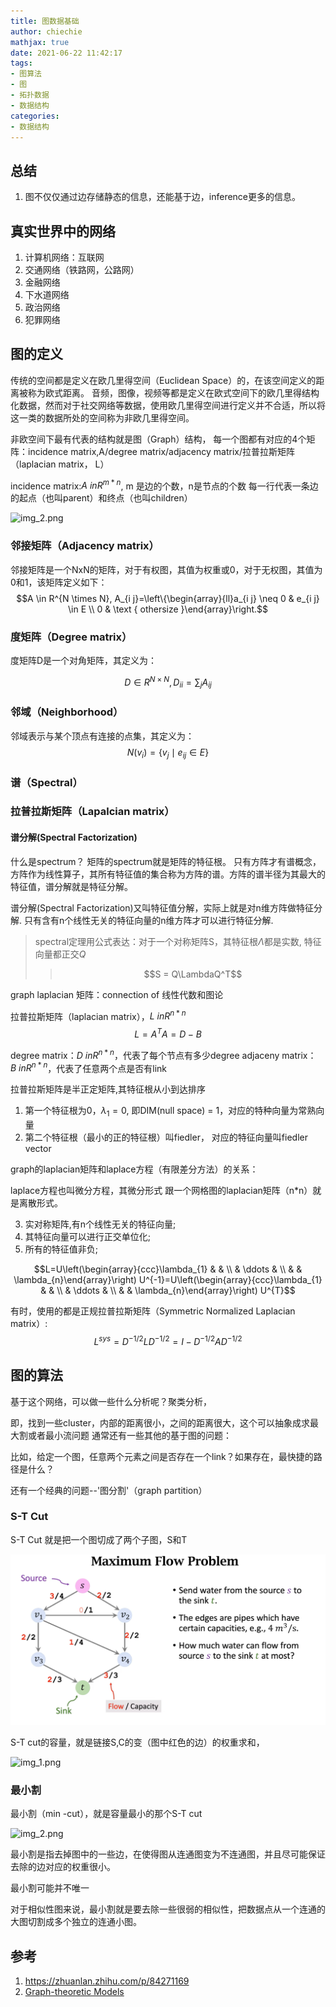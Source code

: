 ```yaml
---
title: 图数据基础
author: chiechie
mathjax: true
date: 2021-06-22 11:42:17
tags: 
- 图算法
- 图
- 拓扑数据
- 数据结构
categories: 
- 数据结构
---
```


## 总结

1. 图不仅仅通过边存储静态的信息，还能基于边，inference更多的信息。

## 真实世界中的网络

1. 计算机网络：互联网
2. 交通网络（铁路网，公路网）
3. 金融网络
4. 下水道网络
5. 政治网络
6. 犯罪网络


## 图的定义

传统的空间都是定义在欧几里得空间（Euclidean Space）的，在该空间定义的距离被称为欧式距离。
音频，图像，视频等都是定义在欧式空间下的欧几里得结构化数据，然而对于社交网络等数据，使用欧几里得空间进行定义并不合适，所以将这一类的数据所处的空间称为非欧几里得空间。

非欧空间下最有代表的结构就是图（Graph）结构，
每一个图都有对应的4个矩阵：incidence matrix,A/degree matrix/adjacency matrix/拉普拉斯矩阵（laplacian matrix， L）

incidence matrix:$A \ in R^{m *n}$, m 是边的个数，n是节点的个数
每一行代表一条边的起点（也叫parent）和终点（也叫children）

![img_2.png](img_2.png)


### 邻接矩阵（Adjacency matrix）

邻接矩阵是一个NxN的矩阵，对于有权图，其值为权重或0，对于无权图，其值为0和1，该矩阵定义如下：
$$A \in R^{N \times N}, A_{i j}=\left\{\begin{array}{ll}a_{i j} \neq 0 & e_{i j} \in E \\ 0 & \text { othersize }\end{array}\right.$$

### 度矩阵（Degree matrix）

度矩阵D是一个对角矩阵，其定义为：

$$D \in R^{N \times N}, D_{i i}=\sum_{j} A_{i j}$$

### 邻域（Neighborhood）

邻域表示与某个顶点有连接的点集，其定义为：$$N\left(v_{i}\right)=\left\{v_{j} \mid e_{i j} \in E\right\}$$


### 谱（Spectral）



### 拉普拉斯矩阵（Lapalcian matrix）


####  谱分解(Spectral Factorization)


什么是spectrum？
矩阵的spectrum就是矩阵的特征根。
只有方阵才有谱概念，方阵作为线性算子，其所有特征值的集合称为方阵的谱。方阵的谱半径为其最大的特征值，谱分解就是特征分解。


谱分解(Spectral Factorization)又叫特征值分解，实际上就是对n维方阵做特征分解. 只有含有n个线性无关的特征向量的n维方阵才可以进行特征分解.

> spectral定理用公式表达：对于一个对称矩阵S，其特征根$\Lambda$都是实数, 特征向量都正交$Q$
> 
> > $$S = Q\LambdaQ^T$$


graph laplacian 矩阵：connection of 线性代数和图论

拉普拉斯矩阵（laplacian matrix），$L \ in R^{n *n}$
$$L = A^T A= D-B$$

degree matrix：$D \ in R^{n*n}$，代表了每个节点有多少degree
adjaceny matrix：$B \ in R^{n*n}$，代表了任意两个点是否有link

拉普拉斯矩阵是半正定矩阵,其特征根从小到达排序
1. 第一个特征根为0，$\lambda_1 = 0$, 即DIM(null space) = 1，对应的特种向量为常熟向量
2. 第二个特征根（最小的正的特征根）叫fiedler， 对应的特征向量叫fiedler vector

graph的laplacian矩阵和laplace方程（有限差分方法）的关系：

laplace方程也叫微分方程，其微分形式 跟一个网格图的laplacian矩阵（n*n）就是离散形式。




3. 实对称矩阵,有n个线性无关的特征向量;
2. 其特征向量可以进行正交单位化;
3. 所有的特征值非负;

$$L=U\left(\begin{array}{ccc}\lambda_{1} & & \\ & \ddots & \\ & & \lambda_{n}\end{array}\right) U^{-1}=U\left(\begin{array}{ccc}\lambda_{1} & & \\ & \ddots & \\ & & \lambda_{n}\end{array}\right) U^{T}$$

有时，使用的都是正规拉普拉斯矩阵（Symmetric Normalized Laplacian matrix）:
$$L^{s y s}=D^{-1 / 2} L D^{-1 / 2}=I-D^{-1 / 2} A D^{-1 / 2}$$

## 图的算法

基于这个网络，可以做一些什么分析呢？聚类分析，

即，找到一些cluster，内部的距离很小，之间的距离很大，这个可以抽象成求最大割或者最小流问题
通常还有一些其他的基于图的问题：

比如，给定一个图，任意两个元素之间是否存在一个link？如果存在，最快捷的路径是什么？

还有一个经典的问题--'图分割'（graph partition）


###  S-T Cut 

 S-T Cut 就是把一个图切成了两个子图，S和T

![img.png](img.png)

S-T cut的容量，就是链接S,C的变（图中红色的边）的权重求和，

![img_1.png](img_1.png)



### 最小割

最小割（min -cut），就是容量最小的那个S-T cut

![img_2.png](img_2.png)



最小割是指去掉图中的一些边，在使得图从连通图变为不连通图，并且尽可能保证去除的边对应的权重很小。

最小割可能并不唯一

对于相似性图来说，最小割就是要去除一些很弱的相似性，把数据点从一个连通的大图切割成多个独立的连通小图。


## 参考

1. https://zhuanlan.zhihu.com/p/84271169
2. [Graph-theoretic Models](https://www.youtube.com/watch?v=V_TulH374hw)